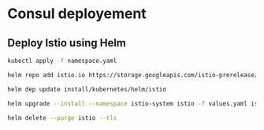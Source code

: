 # Consul deployement

## Deploy Istio using Helm

```bash
kubectl apply -f namespace.yaml
```

```bash
helm repo add istio.io https://storage.googleapis.com/istio-prerelease/daily-build/master-latest-daily/charts
```

```bash
helm dep update install/kubernetes/helm/istio
```

```bash
helm upgrade --install --namespace istio-system istio -f values.yaml istio.io/istio --tls
```

```bash
helm delete --purge istio --tls
```